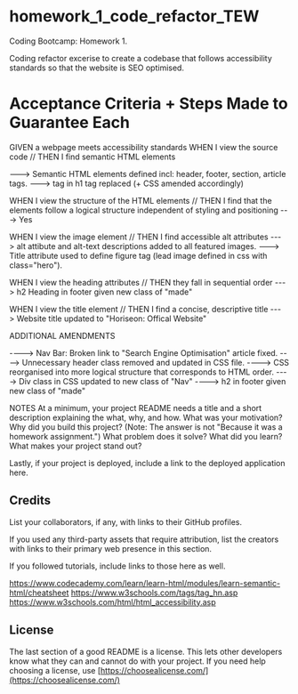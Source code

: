 # homework_1_code_refactor_TEW

Coding Bootcamp: Homework 1. 

Coding refactor excerise to create a codebase that follows accessibility standards
so that the website is SEO optimised.



# Acceptance Criteria + Steps Made to Guarantee Each

GIVEN a webpage meets accessibility standards
WHEN I view the source code // THEN I find semantic HTML elements

---> Semantic HTML elements defined incl: header, footer, section, article tags. 
---> <Span> tag in h1 tag replaced (+ CSS amended accordingly)

WHEN I view the structure of the HTML elements // THEN I find that the elements follow a logical structure independent of styling and positioning
---> Yes


WHEN I view the image element // THEN I find accessible alt attributes
---> alt attibute and alt-text descriptions added to all featured images. 
---> Title attribute used to define figure tag (lead image defined in css with class="hero"). 


WHEN I view the heading attributes // THEN they fall in sequential order
--->  h2 Heading in footer given new class of "made" 

WHEN I view the title element // THEN I find a concise, descriptive title
---> Website title updated to "Horiseon: Offical Website"


ADDITIONAL AMENDMENTS

----> Nav Bar: Broken link to "Search Engine Optimisation" article fixed.
----> Unnecessary header class removed and updated in CSS file.
----> CSS reorganised into more logical structure that corresponds to HTML order. 
----> Div class in CSS updated to new class of "Nav"
----> h2 in footer given new class of "made"



NOTES 
At a minimum, your project README needs a title and a short description explaining the what, why, and how. What was your motivation? Why did you build this project? (Note: The answer is not "Because it was a homework assignment.") What problem does it solve? What did you learn? What makes your project stand out? 

Lastly, if your project is deployed, include a link to the deployed application here.

## Credits

List your collaborators, if any, with links to their GitHub profiles.

If you used any third-party assets that require attribution, list the creators with links to their primary web presence in this section.

If you followed tutorials, include links to those here as well.

https://www.codecademy.com/learn/learn-html/modules/learn-semantic-html/cheatsheet
https://www.w3schools.com/tags/tag_hn.asp
https://www.w3schools.com/html/html_accessibility.asp



## License

The last section of a good README is a license. This lets other developers know what they can and cannot do with your project. If you need help choosing a license, use [https://choosealicense.com/](https://choosealicense.com/)
